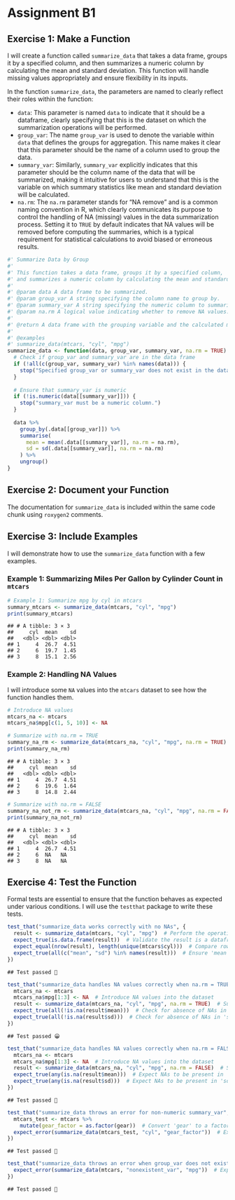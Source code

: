 Assignment B1
================

## Exercise 1: Make a Function

I will create a function called `summarize_data` that takes a data
frame, groups it by a specified column, and then summarizes a numeric
column by calculating the mean and standard deviation. This function
will handle missing values appropriately and ensure flexibility in its
inputs.

In the function `summarize_data`, the parameters are named to clearly
reflect their roles within the function:

- `data`: This parameter is named `data` to indicate that it should be a
  dataframe, clearly specifying that this is the dataset on which the
  summarization operations will be performed.
- `group_var`: The name `group_var` is used to denote the variable
  within `data` that defines the groups for aggregation. This name makes
  it clear that this parameter should be the name of a column used to
  group the data.
- `summary_var`: Similarly, `summary_var` explicitly indicates that this
  parameter should be the column name of the data that will be
  summarized, making it intuitive for users to understand that this is
  the variable on which summary statistics like mean and standard
  deviation will be calculated.
- `na.rm`: The `na.rm` parameter stands for “NA remove” and is a common
  naming convention in R, which clearly communicates its purpose to
  control the handling of NA (missing) values in the data summarization
  process. Setting it to `TRUE` by default indicates that NA values will
  be removed before computing the summaries, which is a typical
  requirement for statistical calculations to avoid biased or erroneous
  results.

``` r
#' Summarize Data by Group
#'
#' This function takes a data frame, groups it by a specified column,
#' and summarizes a numeric column by calculating the mean and standard deviation.
#'
#' @param data A data frame to be summarized.
#' @param group_var A string specifying the column name to group by.
#' @param summary_var A string specifying the numeric column to summarize.
#' @param na.rm A logical value indicating whether to remove NA values. Defaults to TRUE.
#'
#' @return A data frame with the grouping variable and the calculated mean and standard deviation.
#'
#' @examples
#' summarize_data(mtcars, "cyl", "mpg")
summarize_data <- function(data, group_var, summary_var, na.rm = TRUE) {
  # Check if group_var and summary_var are in the data frame
  if (!all(c(group_var, summary_var) %in% names(data))) {
    stop("Specified group_var or summary_var does not exist in the data frame.")
  }
  
  # Ensure that summary_var is numeric
  if (!is.numeric(data[[summary_var]])) {
    stop("summary_var must be a numeric column.")
  }
  
  data %>%
    group_by(.data[[group_var]]) %>%
    summarise(
      mean = mean(.data[[summary_var]], na.rm = na.rm),
      sd = sd(.data[[summary_var]], na.rm = na.rm)
    ) %>%
    ungroup()
}
```

## Exercise 2: Document your Function

The documentation for `summarize_data` is included within the same code
chunk using `roxygen2` comments.

## Exercise 3: Include Examples

I will demonstrate how to use the `summarize_data` function with a few
examples.

### Example 1: Summarizing Miles Per Gallon by Cylinder Count in `mtcars`

``` r
# Example 1: Summarize mpg by cyl in mtcars
summary_mtcars <- summarize_data(mtcars, "cyl", "mpg")
print(summary_mtcars)
```

    ## # A tibble: 3 × 3
    ##     cyl  mean    sd
    ##   <dbl> <dbl> <dbl>
    ## 1     4  26.7  4.51
    ## 2     6  19.7  1.45
    ## 3     8  15.1  2.56

### Example 2: Handling NA Values

I will introduce some `NA` values into the `mtcars` dataset to see how
the function handles them.

``` r
# Introduce NA values
mtcars_na <- mtcars
mtcars_na$mpg[c(1, 5, 10)] <- NA

# Summarize with na.rm = TRUE
summary_na_rm <- summarize_data(mtcars_na, "cyl", "mpg", na.rm = TRUE)
print(summary_na_rm)
```

    ## # A tibble: 3 × 3
    ##     cyl  mean    sd
    ##   <dbl> <dbl> <dbl>
    ## 1     4  26.7  4.51
    ## 2     6  19.6  1.64
    ## 3     8  14.8  2.44

``` r
# Summarize with na.rm = FALSE
summary_na_not_rm <- summarize_data(mtcars_na, "cyl", "mpg", na.rm = FALSE)
print(summary_na_not_rm)
```

    ## # A tibble: 3 × 3
    ##     cyl  mean    sd
    ##   <dbl> <dbl> <dbl>
    ## 1     4  26.7  4.51
    ## 2     6  NA   NA   
    ## 3     8  NA   NA

## Exercise 4: Test the Function

Formal tests are essential to ensure that the function behaves as
expected under various conditions. I will use the `testthat` package to
write these tests.

``` r
test_that("summarize_data works correctly with no NAs", {
  result <- summarize_data(mtcars, "cyl", "mpg")  # Perform the operation
  expect_true(is.data.frame(result))  # Validate the result is a dataframe
  expect_equal(nrow(result), length(unique(mtcars$cyl)))  # Compare row count to unique groups
  expect_true(all(c("mean", "sd") %in% names(result)))  # Ensure 'mean' and 'sd' are in column names
})
```

    ## Test passed 🥇

``` r
test_that("summarize_data handles NA values correctly when na.rm = TRUE", {
  mtcars_na <- mtcars
  mtcars_na$mpg[1:3] <- NA  # Introduce NA values into the dataset
  result <- summarize_data(mtcars_na, "cyl", "mpg", na.rm = TRUE)  # Summarize data with NA removal
  expect_true(all(!is.na(result$mean)))  # Check for absence of NAs in 'mean'
  expect_true(all(!is.na(result$sd)))  # Check for absence of NAs in 'sd'
})
```

    ## Test passed 😀

``` r
test_that("summarize_data handles NA values correctly when na.rm = FALSE", {
  mtcars_na <- mtcars
  mtcars_na$mpg[1:3] <- NA  # Introduce NA values into the dataset
  result <- summarize_data(mtcars_na, "cyl", "mpg", na.rm = FALSE)  # Summarize data without removing NAs
  expect_true(any(is.na(result$mean)))  # Expect NAs to be present in 'mean'
  expect_true(any(is.na(result$sd)))  # Expect NAs to be present in 'sd'
})
```

    ## Test passed 🎉

``` r
test_that("summarize_data throws an error for non-numeric summary_var", {
  mtcars_test <- mtcars %>%
    mutate(gear_factor = as.factor(gear))  # Convert 'gear' to a factor to create a non-numeric summary variable
  expect_error(summarize_data(mtcars_test, "cyl", "gear_factor"))  # Expect error due to non-numeric data
})
```

    ## Test passed 🥳

``` r
test_that("summarize_data throws an error when group_var does not exist", {
  expect_error(summarize_data(mtcars, "nonexistent_var", "mpg"))  # Expect error due to non-existent group variable
})
```

    ## Test passed 🌈
